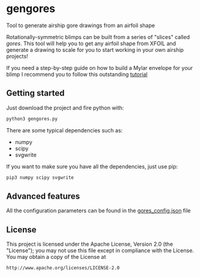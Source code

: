 # gengores

Tool to generate airship gore drawings from an airfoil shape

Rotationally-symmetric blimps can be built from a series of "slices" called *gores*. 
This tool will help you to get any airfoil shape from XFOIL and generate a drawing to
scale for you to start working in your own airship projects!

If you need a step-by-step guide on how to build a Mylar envelope for your blimp I
recommend you to follow this outstanding [tutorial](https://www.rcgroups.com/forums/showthread.php?489372-Making-Mylar-Envelopes)

## Getting started

Just download the project and fire python with:

```python
python3 gengores.py
```

There are some typical dependencies such as:
* numpy
* scipy
* svgwrite

If you want to make sure you have all the dependencies, just use pip:

```python
pip3 numpy scipy svgwrite
```

## Advanced features
All the configuration parameters can be found in the [gores_config.json](https://github.com/rmaiko/gengores/blob/main/gores_config.json) file

## License
This project is licensed under the Apache License, Version 2.0 (the "License");
you may not use this file except in compliance with the License.
You may obtain a copy of the License at

    http://www.apache.org/licenses/LICENSE-2.0